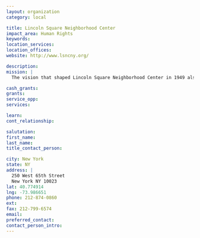 ```yaml
---
layout: organization
category: local

title: Lincoln Square Neighborhood Center
impact_area: Human Rights
keywords: 
location_services: 
location_offices: 
website: http://www.lsncny.org/

description: 
mission: |
  The vision that shaped Lincoln Square Neighborhood Center in 1949 also shaped the Settlement House movement begun over 100 years ago. Throughout this city, neighbors stood up and took responsibility for each other, working cooperatively to build networks or services to support and empower all who lived there. The result was a groundswell of neighborhoods where people could live safely, nurture their children, and participate in their own success.work in this community.

cash_grants: 
grants: 
service_opp: 
services: 

learn: 
cont_relationship: 

salutation: 
first_name: 
last_name: 
title_contact_person: 

city: New York
state: NY
address: |
  250 West 65th Street    
  New York NY 10023
lat: 40.774914
lng: -73.986651
phone: 212-874-0860
ext: 
fax: 212-799-6574
email: 
preferred_contact: 
contact_person_intro: 
---
```

